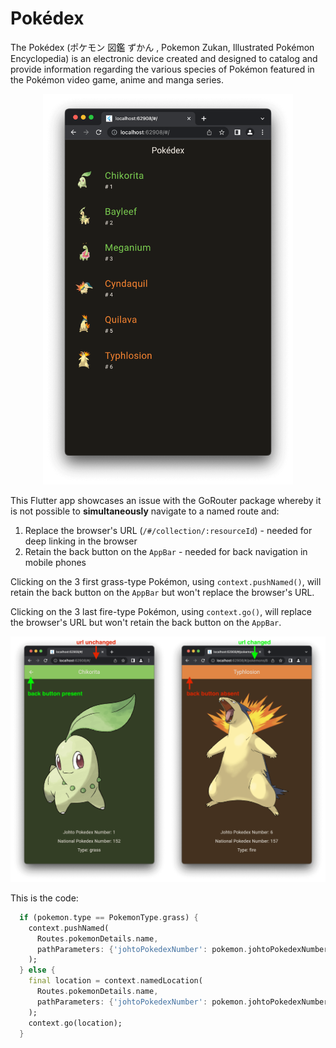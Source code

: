 # Pokédex

The Pokédex (ポケモン 図鑑 ずかん , Pokemon Zukan, Illustrated Pokémon Encyclopedia) is an electronic
device created and designed to catalog and provide information regarding the various species of
Pokémon featured in the Pokémon video game, anime and manga series.

<p align="center">
  <img src=".github/assets/home-screen.png?raw=true" alt="Home screen" width="400px"/>
</p>

This Flutter app showcases an issue with the GoRouter package whereby it is not possible to
__simultaneously__ navigate to a named route and:
1. Replace the browser's URL (`/#/collection/:resourceId`) - needed for deep linking in the browser
2. Retain the back button on the `AppBar` - needed for back navigation in mobile phones

Clicking on the 3 first grass-type Pokémon, using `context.pushNamed()`, will retain the back button
on the `AppBar` but won't replace the browser's URL.

Clicking on the 3 last fire-type Pokémon, using `context.go()`, will replace the browser's URL but
won't retain the back button on the `AppBar`.

![Problem](.github/assets/problem.png?raw=true "Problem")

This is the code:

```dart
  if (pokemon.type == PokemonType.grass) {
    context.pushNamed(
      Routes.pokemonDetails.name,
      pathParameters: {'johtoPokedexNumber': pokemon.johtoPokedexNumber.toString()}
    );
  } else {
    final location = context.namedLocation(
      Routes.pokemonDetails.name,
      pathParameters: {'johtoPokedexNumber': pokemon.johtoPokedexNumber.toString()}
    );
    context.go(location);
  }
```
